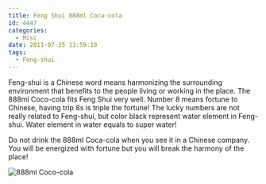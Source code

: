 ```yaml
---
title: Feng Shui 888ml Coca-cola
id: 4447
categories:
  - Misc
date: 2011-07-25 13:59:19
tags:
  - Feng-shui
---
```


Feng-shui is a Chinese word means harmonizing the surrounding environment that benefits to the people living or working in the place. The 888ml Coco-cola fits Feng Shui very well. Number 8 means fortune to Chinese, having trip 8s is triple the fortune! The lucky numbers are not really related to Feng-shui, but color black represent water element in Feng-shui. Water element in water equals to super water!

Do not drink the 888ml Coca-cola when you see it in a Chinese company. You will be energized with fortune but you will break the harmony of the place!

![888ml Coco-cola](IMG_0043.jpg)
